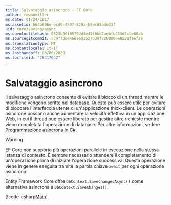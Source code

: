 ```yaml
---
title: Salvataggio asincrono - EF Core
author: rowanmiller
ms.date: 01/24/2017
ms.assetid: b64a606e-ecd9-4807-829a-b6ec05ade33f
uid: core/saving/async
ms.openlocfilehash: 0823b86f0579dd3e42f6bd2aebfb433d3cbe00ab
ms.sourcegitcommit: cc0ff36e46e9ed3527638f7208000e8521faef2e
ms.translationtype: MT
ms.contentlocale: it-IT
ms.lasthandoff: 03/06/2020
ms.locfileid: "78417642"
---
```

# <a name="asynchronous-saving"></a>Salvataggio asincrono

Il salvataggio asincrono consente di evitare il blocco di un thread mentre le modifiche vengono scritte nel database. Questo può essere utile per evitare di bloccare l'interfaccia utente di un'applicazione thick-client. Le operazioni asincrone possono anche aumentare la velocità effettiva in un'applicazione Web, in cui il thread può essere liberato per gestire altre richieste mentre viene completata l'operazione di database. Per altre informazioni, vedere [Programmazione asincrona in C#](https://docs.microsoft.com/dotnet/csharp/async).

> [!WARNING]  
> EF Core non supporta più operazioni parallele in esecuzione nella stessa istanza di contesto. È sempre necessario attendere il completamento di un'operazione prima di iniziare l'operazione successiva. Questa operazione viene in genere eseguita tramite la parola chiave `await` per ogni operazione asincrona.

Entity Framework Core offre `DbContext.SaveChangesAsync()` come alternativa asincrona a `DbContext.SaveChanges()`.

[!code-csharp[Main](../../../samples/core/Saving/Async/Sample.cs#Sample)]
